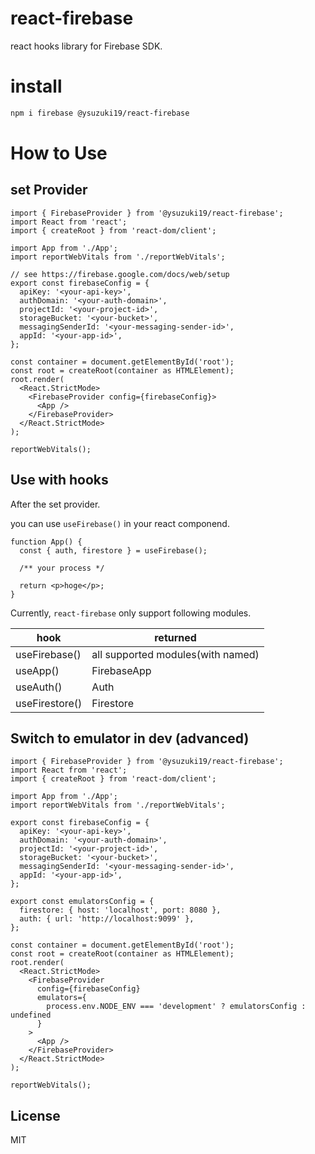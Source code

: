 # react-firebase

react hooks library for Firebase SDK.

# install

```bash
npm i firebase @ysuzuki19/react-firebase
```

# How to Use

## set Provider

```tsx
import { FirebaseProvider } from '@ysuzuki19/react-firebase';
import React from 'react';
import { createRoot } from 'react-dom/client';

import App from './App';
import reportWebVitals from './reportWebVitals';

// see https://firebase.google.com/docs/web/setup
export const firebaseConfig = {
  apiKey: '<your-api-key>',
  authDomain: '<your-auth-domain>',
  projectId: '<your-project-id>',
  storageBucket: '<your-bucket>',
  messagingSenderId: '<your-messaging-sender-id>',
  appId: '<your-app-id>',
};

const container = document.getElementById('root');
const root = createRoot(container as HTMLElement);
root.render(
  <React.StrictMode>
    <FirebaseProvider config={firebaseConfig}>
      <App />
    </FirebaseProvider>
  </React.StrictMode>
);

reportWebVitals();
```

## Use with hooks

After the set provider.

you can use `useFirebase()` in your react componend.

```tsx
function App() {
  const { auth, firestore } = useFirebase();

  /** your process */

  return <p>hoge</p>;
}
```

Currently, `react-firebase` only support following modules.

| hook           | returned                          |
| -------------- | --------------------------------- |
| useFirebase()  | all supported modules(with named) |
| useApp()       | FirebaseApp                       |
| useAuth()      | Auth                              |
| useFirestore() | Firestore                         |

## Switch to emulator in dev (advanced)

```tsx
import { FirebaseProvider } from '@ysuzuki19/react-firebase';
import React from 'react';
import { createRoot } from 'react-dom/client';

import App from './App';
import reportWebVitals from './reportWebVitals';

export const firebaseConfig = {
  apiKey: '<your-api-key>',
  authDomain: '<your-auth-domain>',
  projectId: '<your-project-id>',
  storageBucket: '<your-bucket>',
  messagingSenderId: '<your-messaging-sender-id>',
  appId: '<your-app-id>',
};

export const emulatorsConfig = {
  firestore: { host: 'localhost', port: 8080 },
  auth: { url: 'http://localhost:9099' },
};

const container = document.getElementById('root');
const root = createRoot(container as HTMLElement);
root.render(
  <React.StrictMode>
    <FirebaseProvider
      config={firebaseConfig}
      emulators={
        process.env.NODE_ENV === 'development' ? emulatorsConfig : undefined
      }
    >
      <App />
    </FirebaseProvider>
  </React.StrictMode>
);

reportWebVitals();
```

## License

MIT
